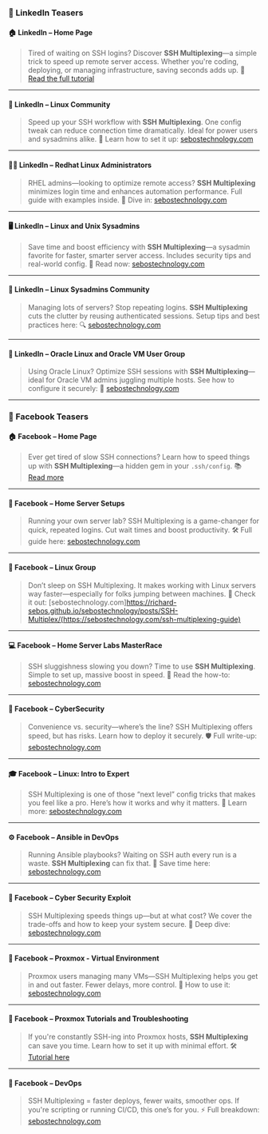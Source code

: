 
### **🔗 LinkedIn Teasers**

#### 🏠 **LinkedIn – Home Page**

> Tired of waiting on SSH logins? Discover **SSH Multiplexing**—a simple trick to speed up remote server access. Whether you're coding, deploying, or managing infrastructure, saving seconds adds up.
> 📖 [Read the full tutorial](https://richard-sebos.github.io/sebostechnology/posts/SSH-Multiplex/)

---

#### 🧵 **LinkedIn – Linux Community**

> Speed up your SSH workflow with **SSH Multiplexing**. One config tweak can reduce connection time dramatically. Ideal for power users and sysadmins alike.
> 🔧 Learn how to set it up: [sebostechnology.com](https://richard-sebos.github.io/sebostechnology/posts/SSH-Multiplex/)

---

#### 🧑‍💻 **LinkedIn – Redhat Linux Administrators**

> RHEL admins—looking to optimize remote access? **SSH Multiplexing** minimizes login time and enhances automation performance. Full guide with examples inside.
> 📘 Dive in: [sebostechnology.com](https://richard-sebos.github.io/sebostechnology/posts/SSH-Multiplex/)

---

#### 🖥️ **LinkedIn – Linux and Unix Sysadmins**

> Save time and boost efficiency with **SSH Multiplexing**—a sysadmin favorite for faster, smarter server access. Includes security tips and real-world config.
> 📎 Read now: [sebostechnology.com](https://richard-sebos.github.io/sebostechnology/posts/SSH-Multiplex/)

---

#### 🧰 **LinkedIn – Linux Sysadmins Community**

> Managing lots of servers? Stop repeating logins. **SSH Multiplexing** cuts the clutter by reusing authenticated sessions. Setup tips and best practices here:
> 🔍 [sebostechnology.com](https://richard-sebos.github.io/sebostechnology/posts/SSH-Multiplex/)

---

#### 🧾 **LinkedIn – Oracle Linux and Oracle VM User Group**

> Using Oracle Linux? Optimize SSH sessions with **SSH Multiplexing**—ideal for Oracle VM admins juggling multiple hosts. See how to configure it securely:
> 📎 [sebostechnology.com](https://richard-sebos.github.io/sebostechnology/posts/SSH-Multiplex/)

---

### **📘 Facebook Teasers**

#### 🏠 **Facebook – Home Page**

> Ever get tired of slow SSH connections? Learn how to speed things up with **SSH Multiplexing**—a hidden gem in your `.ssh/config`.
> 📚 [Read more](https://richard-sebos.github.io/sebostechnology/posts/SSH-Multiplex/)

---

#### 🏡 **Facebook – Home Server Setups**

> Running your own server lab? SSH Multiplexing is a game-changer for quick, repeated logins. Cut wait times and boost productivity.
> 🛠️ Full guide here: [sebostechnology.com](https://richard-sebos.github.io/sebostechnology/posts/SSH-Multiplex/)

---

#### 🐧 **Facebook – Linux Group**

> Don’t sleep on SSH Multiplexing. It makes working with Linux servers way faster—especially for folks jumping between machines.
> 🔗 Check it out: [sebostechnology.com]https://richard-sebos.github.io/sebostechnology/posts/SSH-Multiplex/(https://sebostechnology.com/ssh-multiplexing-guide)

---

#### 💻 **Facebook – Home Server Labs MasterRace**

> SSH sluggishness slowing you down? Time to use **SSH Multiplexing**. Simple to set up, massive boost in speed.
> 🚀 Read the how-to: [sebostechnology.com](https://richard-sebos.github.io/sebostechnology/posts/SSH-Multiplex/)

---

#### 🔐 **Facebook – CyberSecurity**

> Convenience vs. security—where’s the line? SSH Multiplexing offers speed, but has risks. Learn how to deploy it securely.
> 🛡️ Full write-up: [sebostechnology.com](https://richard-sebos.github.io/sebostechnology/posts/SSH-Multiplex/)

---

#### 🎓 **Facebook – Linux: Intro to Expert**

> SSH Multiplexing is one of those “next level” config tricks that makes you feel like a pro. Here’s how it works and why it matters.
> 🧠 Learn more: [sebostechnology.com](https://richard-sebos.github.io/sebostechnology/posts/SSH-Multiplex/)

---

#### ⚙️ **Facebook – Ansible in DevOps**

> Running Ansible playbooks? Waiting on SSH auth every run is a waste. **SSH Multiplexing** can fix that.
> 🔄 Save time here: [sebostechnology.com](https://richard-sebos.github.io/sebostechnology/posts/SSH-Multiplex/)

---

#### 🧨 **Facebook – Cyber Security Exploit**

> SSH Multiplexing speeds things up—but at what cost? We cover the trade-offs and how to keep your system secure.
> 🔐 Deep dive: [sebostechnology.com](https://richard-sebos.github.io/sebostechnology/posts/SSH-Multiplex/)

---

#### 💾 **Facebook – Proxmox - Virtual Environment**

> Proxmox users managing many VMs—SSH Multiplexing helps you get in and out faster. Fewer delays, more control.
> 🔧 How to use it: [sebostechnology.com](https://richard-sebos.github.io/sebostechnology/posts/SSH-Multiplex/)

---

#### 🧰 **Facebook – Proxmox Tutorials and Troubleshooting**

> If you're constantly SSH-ing into Proxmox hosts, **SSH Multiplexing** can save you time. Learn how to set it up with minimal effort.
> 🛠️ [Tutorial here](https://richard-sebos.github.io/sebostechnology/posts/SSH-Multiplex/)

---

#### 🚀 **Facebook – DevOps**

> SSH Multiplexing = faster deploys, fewer waits, smoother ops. If you're scripting or running CI/CD, this one’s for you.
> ⚡ Full breakdown: [sebostechnology.com](https://richard-sebos.github.io/sebostechnology/posts/SSH-Multiplex/)

